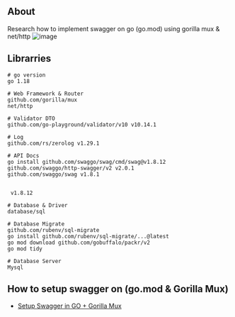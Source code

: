 ## About
Research how to implement swagger on go (go.mod) using gorilla mux & net/http
![image](https://github.com/denitiawan/research-swagger-gomod-gorillamux/assets/11941308/629ea8be-b404-4a55-bae8-f5846b3f6930)

## Librarries

```
# go version
go 1.18

# Web Framework & Router
github.com/gorilla/mux
net/http

# Validator DTO
github.com/go-playground/validator/v10 v10.14.1

# Log
github.com/rs/zerolog v1.29.1

# API Docs
go install github.com/swaggo/swag/cmd/swag@v1.8.12
github.com/swaggo/http-swagger/v2 v2.0.1
github.com/swaggo/swag v1.8.1
  

 v1.8.12 

# Database & Driver
database/sql

# Database Migrate
github.com/rubenv/sql-migrate
go install github.com/rubenv/sql-migrate/...@latest
go mod download github.com/gobuffalo/packr/v2
go mod tidy

# Database Server
Mysql
```


## How to setup swagger on (go.mod & Gorilla Mux)
- [Setup Swagger in GO + Gorilla Mux](https://github.com/denitiawan/research-swagger-gomod-gorillamux/blob/main/tmp/readme/setup_swagger.md)
